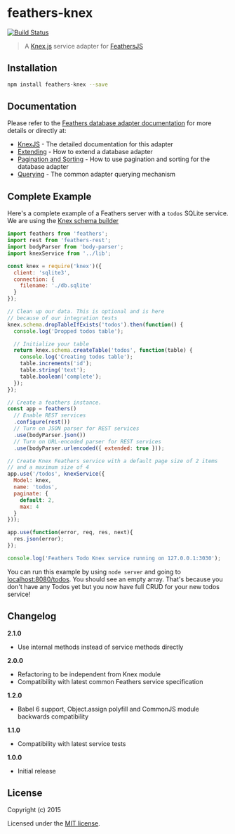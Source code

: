# feathers-knex

[![Build Status](https://travis-ci.org/feathersjs/feathers-knex.png?branch=master)](https://travis-ci.org/feathersjs/feathers-knex)

> A [Knex.js](http://knexjs.org/) service adapter for [FeathersJS](http://feathersjs.com)


## Installation

```bash
npm install feathers-knex --save
```

## Documentation

Please refer to the [Feathers database adapter documentation](http://docs.feathersjs.com/databases/readme.html) for more details or directly at:

- [KnexJS](http://docs.feathersjs.com/databases/knexjs.html) - The detailed documentation for this adapter
- [Extending](http://docs.feathersjs.com/databases/extending.html) - How to extend a database adapter
- [Pagination and Sorting](http://docs.feathersjs.com/databases/pagination.html) - How to use pagination and sorting for the database adapter
- [Querying](http://docs.feathersjs.com/databases/querying.html) - The common adapter querying mechanism

## Complete Example

Here's a complete example of a Feathers server with a `todos` SQLite service. We are using the [Knex schema builder](http://knexjs.org/#Schema)

```js
import feathers from 'feathers';
import rest from 'feathers-rest';
import bodyParser from 'body-parser';
import knexService from '../lib';

const knex = require('knex')({
  client: 'sqlite3',
  connection: {
    filename: './db.sqlite'
  }
});

// Clean up our data. This is optional and is here
// because of our integration tests
knex.schema.dropTableIfExists('todos').then(function() {
  console.log('Dropped todos table');

  // Initialize your table
  return knex.schema.createTable('todos', function(table) {
    console.log('Creating todos table');
    table.increments('id');
    table.string('text');
    table.boolean('complete');
  });
});

// Create a feathers instance.
const app = feathers()
  // Enable REST services
  .configure(rest())
  // Turn on JSON parser for REST services
  .use(bodyParser.json())
  // Turn on URL-encoded parser for REST services
  .use(bodyParser.urlencoded({ extended: true }));

// Create Knex Feathers service with a default page size of 2 items
// and a maximum size of 4
app.use('/todos', knexService({
  Model: knex,
  name: 'todos',
  paginate: {
    default: 2,
    max: 4
  }
}));

app.use(function(error, req, res, next){
  res.json(error);
});

console.log('Feathers Todo Knex service running on 127.0.0.1:3030');
```

You can run this example by using `node server` and going to [localhost:8080/todos](http://localhost:8080/todos). You should see an empty array. That's because you don't have any Todos yet but you now have full CRUD for your new todos service!

## Changelog

__2.1.0__

- Use internal methods instead of service methods directly

__2.0.0__

- Refactoring to be independent from Knex module
- Compatibility with latest common Feathers service specification

__1.2.0__

- Babel 6 support, Object.assign polyfill and CommonJS module backwards compatibility

__1.1.0__

- Compatibility with latest service tests

__1.0.0__

- Initial release

## License

Copyright (c) 2015

Licensed under the [MIT license](LICENSE).

